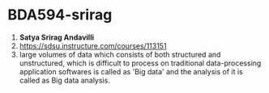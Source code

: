 # BDA594-srirag
1. **Satya Srirag Andavilli**
2. https://sdsu.instructure.com/courses/113151
3. large volumes of data which consists of both structured and unstructured, which is difficult to process on traditional data-processing application softwares is called as 'Big data' and the analysis of it is called as Big data analysis.
